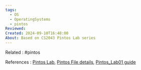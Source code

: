 ```yaml
---
tags:
  - OS
  - OperatingSystems
  - pintos
Reviewed: 
Created: 2024-09-10T16:48:00
About: Based on CS2043 Pintos Lab series
---
```

Related : #pintos 

References : [Pintos Lab](https://www.cs.jhu.edu/~huang/cs318/fall20/project/pintos_3.html#SEC25), [Pintos File details](https://jhu-cs318.github.io/pintos-doxygen/html/dir_68267d1309a1af8e8297ef4c3efbcdba.html), [Pintos_Lab01 guide](file:///E:%5CAcademics%5CSEM%203%5CCS2043-Operating%20Systems%5CLab%5CLab%2002%5CKuppi%20%20video%5C01.%20PintOS%20Lab%2001.mp4)


